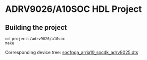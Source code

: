 # ADRV9026/A10SOC HDL Project

## Building the project

```
cd projects/adrv9026/a10soc
make
```

Corresponding device tree: [socfpga_arria10_socdk_adrv9025.dts](https://github.com/analogdevicesinc/linux/blob/main/arch/arm/boot/dts/intel/socfpga/socfpga_arria10_socdk_adrv9025.dts)